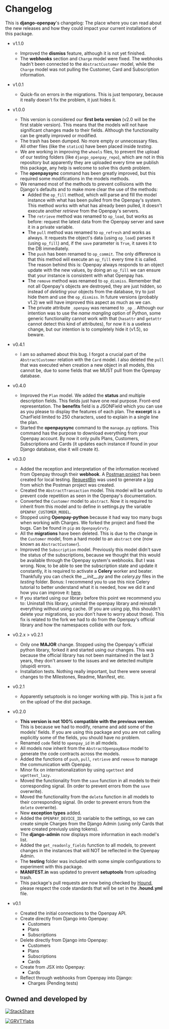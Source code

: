 Changelog
==========

This is **django-openpay**'s changelog: The place where you can read about the
new releases and how they could impact your current installations of this
package.


*   v1.1.0
    *   Improved the **dismiss** feature, although it is not yet finished.
    *   The **webhooks** section and `Charge` model were fixed. The webhooks
    hadn't been connected to the `AbstractCustomer` model, while the `Charge`
    model was not pulling the Customer, Card and Subscription information.


*   v1.0.1
    *   Quick-fix on errors in the migrations. This is just temporary, because
    it really doesn't fix the problem, it just hides it.


*   v1.0.0
    *   This version is considered our **first beta version** (v2.0
    will be the first stable version). This means that the models will
    not have significant changes made to their fields. Although the
    functionality can be greatly improved or modified.
    *   The trash has been dumped. No more empty or unnecessary files.
    All other files (like the `static`s) have been placed inside
    *testing*.
    *   We are working in improving the `wheels` files, to prevent the
    upload of our testing folders (like `django_openpay_repo`), which are
    not in this repository but apparently they are uploaded every time we
    publish this package, any help is welcome to solve this dumb problem.
    *   The **openpaysync** command has been greatly improved, but this
    required some modifications in the models methods.
    *   We renamed most of the methods to prevent collisions with the
    Django's defaults and to make more clear the use of the methods:
        *   Added the `op_fill` method, which will parse and fill the
        model instance with what has been pulled from the Openpay's
        system. This method works with what has already been pulled, it
        doesn't execute another *retrieve* from the Openpay's servers.
        *   The `retrieve` method was renamed to `op_load`, but works as
        before: request the latest data from the Openpay server and
        save it in a private variable.
        *   The `pull` method was renamed to `op_refresh` and works
        as always. It requests the object's data (using `op_load`) parses
        it (using `op_fill`) and, if the `save` parameter is `True`, it
        saves it to the DB immediately.
        *   The `push` has been renamed to `op_commit`. The only
        difference is that this method will execute an `op_fill` every
        time it is called. The reason behind this is: Openpay always
        responds to an object update with the new values, by doing an
        `op_fill` we can ensure that your instance is consistent with
        what Openpay has.
        *   The `remove` method was renamed to `op_dismiss`. Remember that
        not all Openpay's objects are destroyed, they are just hidden, so
        instead of *deleting* your objects from the database, try to
        just hide them and use the `op_dismiss`. In future versions
        (probably v1.2) we will have improved this aspect as much as we
        can.
        *   The private attribute `_openpay` was renamed to `_op_`.
        Although our intention was to use the *name mangling* option of
        Python, some generic functionality cannot work with that
        (`hasattr` and `getattr` cannot detect this kind of attributes),
        for now it is a useless change, but our intention is to completely
        hide it (v1.5), so beware.


*   v0.4.1
    *   I am so ashamed about this bug. I forgot a crucial part of the
    `AbstractCustomer` relation with the `Card` model. I also deleted the
    `pull` that was executed when creation a new object in all models, this
    cannot be, due to some fields that we MUST pull from the Openpay database.


*   v0.4.0
    *   Improved the `Plan` model. We added the **status** and multiple
    description fields. This fields just have one real purpose. Front-end
    representation. The **benefits** field is a JSONField which you can use
    as you please to display the features of each plan. The **excerpt** is a
    CharField limited to 250 characters, used to explain in a single line the
    plan.
    *   Started the **openpaysync** command to the `manage.py` options. This
    command has the purpose to download everything from your Openpay account.
    By now it only pulls Plans, Customers, Subscriptions and Cards (it
    updates each instance if found in your Django database, else it will create
    it).


*   v0.3.0
    *   Added the reception and interpretation of the information received from
    Openpay through their **webhook**. A [Postman project][postman-pkg] has
    been created for local testing. [RequestBin][requestbin-page] was used to
    generate a [log][webhook-log] from which the Postman project was created.
    *   Created the `AbstractTransaction` model. This model will be useful to
    prevent code repetition as seen in the Openpay's documentation.
    *   Converted the `Customer` model to `abstract`. Now it is required to
    inherit from this model and to define in settings.py the variable
    `OPENPAY_CUSTOMER_MODEL`.
    *   Stopped using **Openpay-python** because it had way too many bugs when
    working with Charges. We forked the project and fixed the bugs. Can be
    found in `pip` as `OpenpayGrvty`.
    *   All the **migrations** have been deleted. This is due to the change
    in the `Customer` model, from a hard model to an `abstract` one (now known
    as `AbstractCustomer`).
    *   Improved the `Subscription` model. Previously this model didn't save
    the status of the subscriptions, because we thought that this would be
    available through the Openpay system's webhooks. But I was wrong. Now, to
    be able to see the subscription state and update it constantly, it is
    required to activate a **Celery** worker and beater. Thankfully you can
    check the *\_\_init\_\_.py* and the *celery.py* files in the *testing*
    folder. Bonus: I recommend you to use this nice Celery tutorial to
    better understand what it is needed, how we did it and how you can
    improve it: [here][celery-tutorial].
    *   If you started using our library before this point we recommend you to:
    Uninstall this library, uninstall the openpay library and reinstall
    everything without using cache. (If you are using pip, this shouldn't
    delete your migrations, so you don't have to worry about those). This fix
    is related to the fork we had to do from the Openpay's official library and
    how the namespaces collide with our fork.


*   v0.2.x > v0.2.1
    *   Only one **MAJOR** change. Stopped using the Openpay's official python
    library, forked it and started using our changes. This was because the
    official library has not been maintained in the last 3 years, they don't
    answer to the issues and we detected multiple (stupid) errors.
    *   Installation tests. Nothing really important, but there were several
    changes to the Milestones, Readme, Manifest, etc.


*   v0.2.1
    *   Apparently setuptools is no longer working with pip. This is just a
    fix on the upload of the dist package.


*   v0.2.0
    *   **This version is not 100% compatible with the previous version**. This
    is because we had to modify, rename and add some of the models' fields.
    If you are using this package and you are not calling explicitly some of
    the fields, you should have no problem.
    *   Renamed `code` field to `openpay_id` in all models.
    *   All models now inherit from the `AbstractOpenpayBase` model to generate
    the code contracts across the models.
    *   Added the functions of `push`, `pull`, `retrieve` and `remove` to
    manage the communication with Openpay.
    *   Minor fix on internationalization by using `ugettext` and
    `ugettext_lazy`.
    *   Moved the functionality from the `save` function in all models to their
    corresponding signal. (In order to prevent errors from the `save`
    overwrite).
    *   Moved the functionality from the `delete` function in all models to
    their corresponding signal. (In order to prevent errors from the `delete`
    overwrite).
    *   New **exception types** added.
    *   Added the `OPENPAY_DEVICE_ID` variable to the settings, so we can
    create simple Charges from the Django Admin (using only Cards that were
    created previusly using tokens).
    *   The **django-admin** now displays more information in each model's
    list.
    *   Added the `get_readonly_fields` function to all models, to prevent
    changes in the instances that will NOT be reflected in the Openpay Admin.
    *   The **testing** folder was included with some simple configurations to
    experiment with this package.
    *   **MANIFEST.in** was updated to prevent **setuptools** from uploading
    trash.
    *   This package's pull requests are now being checked by
    [Hound][houndci-page], please respect the code standards that will be set
    in the **.hound.yml** file.


*   v0.1
    *   Created the initial connections to the Openpay API.
    *   Create directly from Django into Openpay:
        *   Customers
        *   Plans
        *   Subscriptions
    *   Delete directly from Django into Openpay:
        *   Customers
        *   Plans
        *   Subscriptions
        *   Cards
    *   Create from JSX into Openpay:
        *   Cards
    *   Reflect through webhooks from Openpay into Django:
        *   Charges (Pending tests)




Owned and developed by
--------

[![StackShare][stack-shield]][stack-tech]


[![GRVTYlabs][logo]](www.grvtylabs.com)

[logo]: https://github.com/grvty-labs/django-openpay/blob/master/logo.png?raw=true "GRVTYlabs"
[stack-shield]: http://img.shields.io/badge/tech-stack-0690fa.svg?style=flat
[stack-tech]: http://stackshare.io/letops/grvtylabs

[postman-pkg]: https://app.getpostman.com/run-collection/929685fa23a4a51f1a2f
[houndci-page]: https://houndci.com/
[requestbin-page]: https://requestb.in/
[webhook-log]: https://github.com/grvty-labs/django-openpay/blob/master/docs/log/webhook.md


[celery-tutorial]: https://realpython.com/blog/python/asynchronous-tasks-with-django-and-celery/

